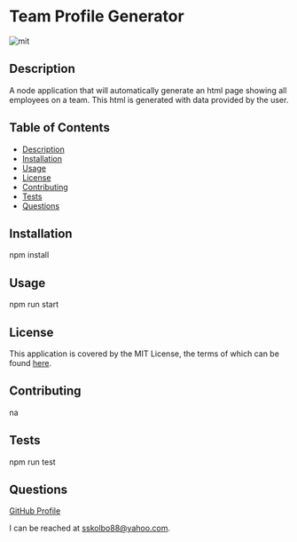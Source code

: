 # Team Profile Generator
![mit](https://img.shields.io/badge/license-MIT%20License-red)
## Description
A node application that will automatically generate an html page showing all employees on a team.  This html is generated with data provided by the user.  
## Table of Contents
* [Description](#description)
* [Installation](#installation)
* [Usage](#usage)
* [License](#license)
* [Contributing](#contributing)
* [Tests](#tests)
* [Questions](#questions)
## Installation
npm install
## Usage
npm run start
## License
This application is covered by the MIT License, the terms of which can be found [here](https://opensource.org/licenses/MIT).
## Contributing
na
## Tests
npm run test
## Questions
[GitHub Profile](https://github.com/skolbo/)  

I can be reached at sskolbo88@yahoo.com.
